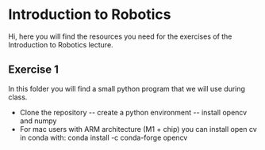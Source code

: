 # Introduction to Robotics
Hi, here you will find the resources you need for the exercises of the Introduction to Robotics lecture.
## Exercise 1
In this folder you will find a small python program that we will use during class. 
* Clone the repository -- create a python environment -- install opencv and numpy 
* For mac users with ARM architecture (M1 + chip) you can install open cv in conda with: conda install -c conda-forge opencv

